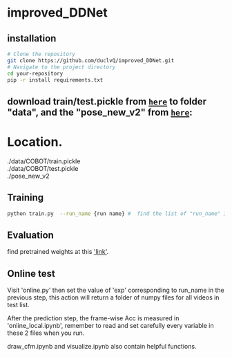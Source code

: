 # improved_DDNet

## installation
```sh
# Clone the repository
git clone https://github.com/duclvQ/improved_DDNet.git
# Navigate to the project directory
cd your-repository
pip -r install requirements.txt
```
## download train/test.pickle from [`here`](https://drive.google.com/file/d/1ymfLTFaUOsoRWN51iomPHei5vObc-5mM/view?usp=sharing) to folder "data", and the "pose_new_v2" from [`here`](https://drive.google.com/file/d/1E8oAt4OI9zKblwNON-o7Wts9FfxrcWRR/view?usp=sharing):
# Location.
./data/COBOT/train.pickle     
./data/COBOT/test.pickle   
./pose_new_v2

## Training
```sh
python train.py  --run_name {run name} #  find the list of "run_name" in "models/DDNet_Original.py" 
```
## Evaluation
find pretrained weights at this ['link'](https://drive.google.com/drive/folders/1zZFcmdyBLaPQJrcfiI2OjW3QH0qAar5B?usp=sharing).
## Online test
Visit 'online.py' then set the value of 'exp' corresponding to run_name in the previous step, this action will return a folder of numpy files for all videos in test list.

After the prediction step, the frame-wise Acc is measured in 'online_local.ipynb', remember to read and set carefully every variable in these 2 files when you run.

draw_cfm.ipynb and visualize.ipynb also contain helpful functions.





